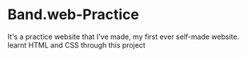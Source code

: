 # Band.web-Practice
It's a practice website that I've made, my first ever self-made website. learnt HTML and CSS through this project
